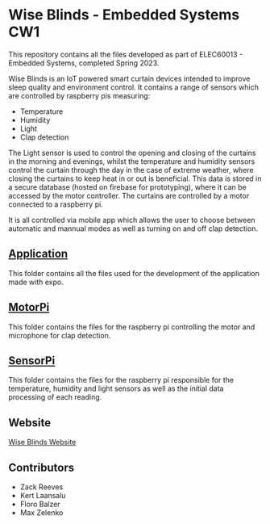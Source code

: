 Wise Blinds - Embedded Systems CW1
==================================

This repository contains all the files developed as part of ELEC60013 - Embedded Systems, completed Spring 2023.

Wise Blinds is an IoT powered smart curtain devices intended to improve sleep quality and environment control. It contains a range of sensors which are controlled by raspberry pis measuring:

- Temperature
- Humidity
- Light
- Clap detection

The Light sensor is used to control the opening and closing of the curtains in the morning and evenings, whilst the temperature and humidity sensors control the curtain through the day in the case of extreme weather, where closing the curtains to keep heat in or out is beneficial. This data is stored in a secure database (hosted on firebase for prototyping), where it can be accessed by the motor controller. The curtains are controlled by a motor connected to a raspberry pi.

It is all controlled via mobile app which allows the user to choose between automatic and mannual modes as well as turning on and off clap detection.

[**Application**](Application)
---------------------------------
This folder contains all the files used for the development of the application made with expo.


[**MotorPi**](MotorPi)
----------------------
This folder contains the files for the raspberry pi controlling the motor and microphone for clap detection.

[**SensorPi**](SensorPi)
------------------------
This folder contains the files for the raspberry pi responsible for the temperature, humidity and light sensors as well as the initial data processing of each reading.


Website
-------
[Wise Blinds Website](https://zelenkomaxime.wixsite.com/wiseblinds?classId=5472a3f9-8019-4764-a3a2-2804674e716c&assignmentId=95c87d7e-e230-4e23-862b-9817d51049b5&submissionId=5f7ddafe-815f-861b-a6c8-b568b47b4d22)

Contributors
------------

- Zack Reeves
- Kert Laansalu
- Floro Balzer
- Max Zelenko
